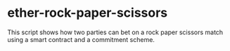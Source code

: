 # ether-rock-paper-scissors

This script shows how two parties can bet on a rock paper scissors match using a smart contract and a commitment scheme.
